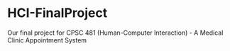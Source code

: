 # HCI-FinalProject
Our final project for CPSC 481 (Human-Computer Interaction) - A Medical Clinic Appointment System
